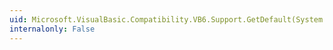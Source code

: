 ```yaml
---
uid: Microsoft.VisualBasic.Compatibility.VB6.Support.GetDefault(System.Windows.Forms.Button)
internalonly: False
---
```

